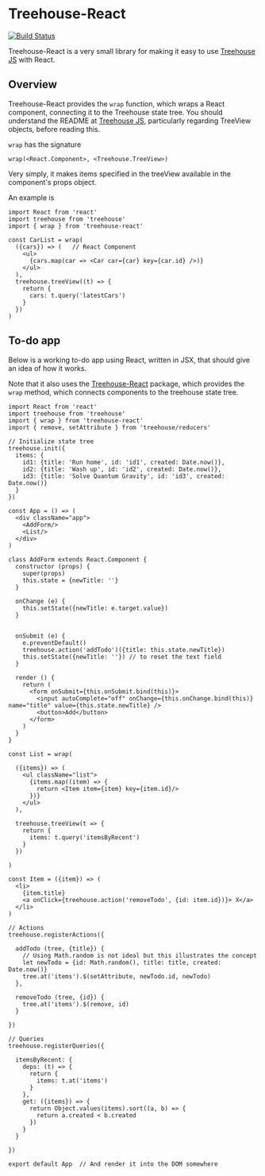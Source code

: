 # Treehouse-React

[![Build Status](https://travis-ci.org/markevans/treehouse-react.svg?branch=master)](https://travis-ci.org/markevans/treehouse-react)

Treehouse-React is a very small library for making it easy to use [Treehouse JS](https://github.com/markevans/treehouse) with React.

## Overview
Treehouse-React provides the `wrap` function, which wraps a React component, connecting it to the Treehouse state tree.
You should understand the README at [Treehouse JS](https://github.com/markevans/treehouse), particularly regarding TreeView objects, before reading this.

`wrap` has the signature

    wrap(<React.Component>, <Treehouse.TreeView>)

Very simply, it makes items specified in the treeView available in the component's props object.

An example is

```JSX
import React from 'react'
import treehouse from 'treehouse'
import { wrap } from 'treehouse-react'

const CarList = wrap(
  ({cars}) => (   // React Component
    <ul>
      {cars.map(car => <Car car={car} key={car.id} />)}
    </ul>
  ),
  treehouse.treeView((t) => {
    return {
      cars: t.query('latestCars')
    }
  })
)
```

## To-do app
Below is a working to-do app using React, written in JSX, that should give an idea of how it works.

Note that it also uses the [Treehouse-React](https://github.com/markevans/treehouse-react) package, which provides the `wrap` method, which connects components to the treehouse state tree.

```JSX
import React from 'react'
import treehouse from 'treehouse'
import { wrap } from 'treehouse-react'
import { remove, setAttribute } from 'treehouse/reducers'

// Initialize state tree
treehouse.init({
  items: {
    id1: {title: 'Run home', id: 'id1', created: Date.now()},
    id2: {title: 'Wash up', id: 'id2', created: Date.now()},
    id3: {title: 'Solve Quantum Gravity', id: 'id3', created: Date.now()}
  }
})

const App = () => (
  <div className="app">
    <AddForm/>
    <List/>
  </div>
)

class AddForm extends React.Component {
  constructor (props) {
    super(props)
    this.state = {newTitle: ''}
  }

  onChange (e) {
    this.setState({newTitle: e.target.value})
  }


  onSubmit (e) {
    e.preventDefault()
    treehouse.action('addTodo')({title: this.state.newTitle})
    this.setState({newTitle: ''}) // to reset the text field
  }

  render () {
    return (
      <form onSubmit={this.onSubmit.bind(this)}>
        <input autoComplete="off" onChange={this.onChange.bind(this)} name="title" value={this.state.newTitle} />
        <button>Add</button>
      </form>
    )
  }
}

const List = wrap(

  ({items}) => (
    <ul className="list">
      {items.map((item) => {
        return <Item item={item} key={item.id}/>
      })}
    </ul>
  ),

  treehouse.treeView(t => {
    return {
      items: t.query('itemsByRecent')
    }
  })

)

const Item = ({item}) => (
  <li>
    {item.title}
    <a onClick={treehouse.action('removeTodo', {id: item.id})}> X</a>
  </li>
)

// Actions
treehouse.registerActions({

  addTodo (tree, {title}) {
    // Using Math.random is not ideal but this illustrates the concept
    let newTodo = {id: Math.random(), title: title, created: Date.now()}
    tree.at('items').$(setAttribute, newTodo.id, newTodo)
  },

  removeTodo (tree, {id}) {
    tree.at('items').$(remove, id)
  }

})

// Queries
treehouse.registerQueries({

  itemsByRecent: {
    deps: (t) => {
      return {
        items: t.at('items')
      }
    },
    get: ({items}) => {
      return Object.values(items).sort((a, b) => {
        return a.created < b.created
      })
    }
  }

})

export default App  // And render it into the DOM somewhere
```

